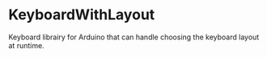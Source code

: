 # KeyboardWithLayout
Keyboard librairy for Arduino that can handle choosing the keyboard layout at runtime.
